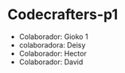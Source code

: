 # Codecrafters-p1
* Colaborador: Gioko 1
* colaboradora: Deisy 
* Colaborador: Hector
* Colaborador: David

